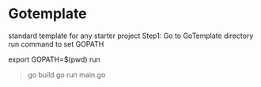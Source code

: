 # Gotemplate
standard template for any starter project
Step1:
Go to GoTemplate directory
run command to set GOPATH

export GOPATH=$(pwd)
run
>go build
>go run main.go
